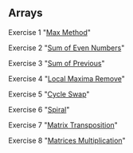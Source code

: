 ## Arrays
Exercise 1 "[Max Method](https://github.com/pp8a/Java_Basics_ENG/tree/main/Arrays/max)"

Exercise 2 "[Sum of Even Numbers](https://github.com/pp8a/Java_Basics_ENG/tree/main/Arrays/sum-of-even-numbers)"

Exercise 3 "[Sum of Previous](https://github.com/pp8a/Java_Basics_ENG/tree/main/Arrays/sum-of-previous)"

Exercise 4 "[Local Maxima Remove](https://github.com/pp8a/Java_Basics_ENG/tree/main/Arrays/local-maxima-remove)"

Exercise 5 "[Cycle Swap](https://github.com/pp8a/Java_Basics_ENG/tree/main/Arrays/cycle-swap)"

Exercise 6 "[Spiral](https://github.com/pp8a/Java_Basics_ENG/tree/main/Arrays/spiral)"

Exercise 7 "[Matrix Transposition](https://github.com/pp8a/Java_Basics_ENG/tree/main/Arrays/transpose-matrix)"

Exercise 8 "[Matrices Multiplication](https://github.com/pp8a/Java_Basics_ENG/tree/main/Arrays/multiply-matrices)"
